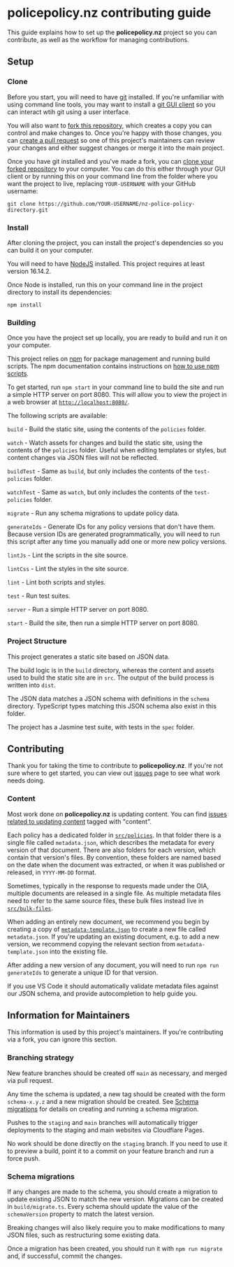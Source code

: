 # policepolicy.nz contributing guide

This guide explains how to set up the **policepolicy.nz** project so you can contribute, as well as the workflow for managing contributions.

## Setup

### Clone

Before you start, you will need to have [git](https://git-scm.com/) installed. If you're unfamiliar with using command line tools, you may want to install a [git GUI client](https://git-scm.com/downloads/guis) so you can interact wtih git using a user interface.

You will also want to [fork this repository](https://github.com/HonestUniverse/nz-police-policy-directory/fork), which creates a copy you can control and make changes to. Once you're happy with those changes, you can [create a pull request](https://docs.github.com/en/pull-requests/collaborating-with-pull-requests/proposing-changes-to-your-work-with-pull-requests/creating-a-pull-request-from-a-fork) so one of this project's maintainers can review your changes and either suggest changes or merge it into the main project.

Once you have git installed and you've made a fork, you can [clone your forked repository](https://docs.github.com/en/get-started/quickstart/fork-a-repo#cloning-your-forked-repository) to your computer. You can do this either through your GUI client or by running this on your command line from the folder where you want the project to live, replacing `YOUR-USERNAME` with your GitHub username:

`git clone https://github.com/YOUR-USERNAME/nz-police-policy-directory.git`

### Install

After cloning the project, you can install the project's dependencies so you can build it on your computer.

You will need to have [NodeJS](https://nodejs.org/en/) installed. This project requires at least version 16.14.2.

Once Node is installed, run this on your command line in the project directory to install its dependencies:

`npm install`

### Building

Once you have the project set up locally, you are ready to build and run it on your computer.

This project relies on [npm](https://www.npmjs.com/) for package management and running build scripts. The npm documentation contains instructions on [how to use npm scripts](https://docs.npmjs.com/cli/v10/using-npm/scripts).

To get started, run `npm start` in your command line to build the site and run a simple HTTP server on port 8080. This will allow you to view the project in a web browser at [`http://localhost:8080/`](http://localhost:8080/).

The following scripts are available:

`build` - Build the static site, using the contents of the `policies` folder.

`watch` - Watch assets for changes and build the static site, using the contents of the `policies` folder. Useful when editing templates or styles, but content changes via JSON files will not be reflected.

`buildTest` - Same as `build`, but only includes the contents of the `test-policies` folder.

`watchTest` - Same as `watch`, but only includes the contents of the `test-policies` folder.

`migrate` - Run any schema migrations to update policy data.

`generateIds` - Generate IDs for any policy versions that don't have them. Because version IDs are generated programmatically, you will need to run this script after any time you manually add one or more new policy versions.

`lintJs` - Lint the scripts in the site source.

`lintCss` - Lint the styles in the site source.

`lint` - Lint both scripts and styles.

`test` - Run test suites.

`server` - Run a simple HTTP server on port 8080.

`start` - Build the site, then run a simple HTTP server on port 8080.

### Project Structure

This project generates a static site based on JSON data.

The build logic is in the `build` directory, whereas the content and assets used to build the static site are in `src`. The output of the build process is written into `dist`.

The JSON data matches a JSON schema with definitions in the `schema` directory. TypeScript types matching this JSON schema also exist in this folder.

The project has a Jasmine test suite, with tests in the `spec` folder.

## Contributing

Thank you for taking the time to contribute to **policepolicy.nz**. If you're not sure where to get started, you can view out [issues](https://github.com/HonestUniverse/nz-police-policy-directory/issues) page to see what work needs doing.

### Content

Most work done on **policepolicy.nz** is updating content. You can find [issues related to updating content](https://github.com/HonestUniverse/nz-police-policy-directory/labels/content) tagged with "content".

Each policy has a dedicated folder in [`src/policies`](./src/policies/). In that folder there is a single file called `metadata.json`, which describes the metadata for every version of that document. There are also folders for each version, which contain that version's files. By convention, these folders are named based on the date when the document was extracted, or when it was published or released, in `YYYY-MM-DD` format.

Sometimes, typically in the response to requests made under the OIA, multiple documents are released in a single file. As multiple metadata files need to refer to the same source files, these bulk files instead live in [`src/bulk-files`](./src/bulk-files/).

When adding an entirely new document, we recommend you begin by creating a copy of [`metadata-template.json`](./src/templates/metadata-template.json) to create a new file called `metadata.json`. If you're updating an existing document, e.g. to add a new version, we recommend copying the relevant section from `metadata-template.json` into the existing file.

After adding a new version of any document, you will need to run `npm run generateIds` to generate a unique ID for that version.

If you use VS Code it should automatically validate metadata files against our JSON schema, and provide autocompletion to help guide you.

## Information for Maintainers

This information is used by this project's maintainers. If you're contributing via a fork, you can ignore this section.

### Branching strategy

New feature branches should be created off `main` as necessary, and merged via pull request.

Any time the schema is updated, a new tag should be created with the form `schema-x.y.z` and a new migration should be created. See [Schema migrations](#schema-migrations) for details on creating and running a schema migration.

Pushes to the `staging` and `main` branches will automatically trigger deployments to the staging and main websites via Cloudflare Pages.

No work should be done directly on the `staging` branch. If you need to use it to preview a build, point it to a commit on your feature branch and run a force push.

### Schema migrations

If any changes are made to the schema, you should create a migration to update existing JSON to match the new version. Migrations can be created in `build/migrate.ts`. Every schema should update the value of the `schemaVersion` property to match the latest version.

Breaking changes will also likely require you to make modifications to many JSON files, such as restructuring some existing data.

Once a migration has been created, you should run it with `npm run migrate` and, if successful, commit the changes.
